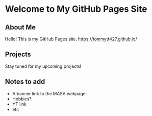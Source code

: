 # Welcome to My GitHub Pages Site

## About Me
Hello! This is my GitHub Pages site. https://tommytt427.github.io/

## Projects
Stay tuned for my upcoming projects!


## Notes to add
- A banner link to the MASA webpage
- Hobbies?
- YT link
- etc
